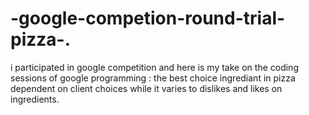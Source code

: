 # -google-competion-round-trial-pizza-.
i participated in google competition and here is my take on the coding sessions of google programming : the best choice ingrediant in pizza dependent on client choices while it varies to dislikes and likes on ingredients.
